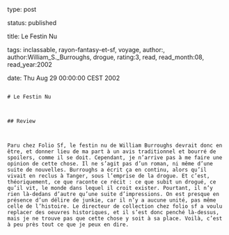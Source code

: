type: post
status: published
title: Le Festin Nu
tags:  inclassable,  rayon-fantasy-et-sf,  voyage, author:, author:William_S._Burroughs, drogue, rating:3, read, read_month:08, read_year:2002
date: Thu Aug 29 00:00:00 CEST 2002
~~~~~~
# Le Festin Nu

## Review

Paru chez Folio Sf, le festin nu de William Burroughs devrait donc en être, et donner lieu de ma part à un avis traditionnel et bourré de spoilers, comme il se doit. Cependant, je n’arrive pas à me faire une opinion de cette chose. Il ne s’agit pas d’un roman, ni même d’une suite de nouvelles. Burroughs a écrit ça en continu, alors qu’il vivait en reclus à Tanger, sous l’emprise de la drogue. Et c’est, théoriquement, ce que raconte ce récit : ce que subit un drogué, ce qu’il vit, le monde dans lequel il croit exister. Pourtant, il n’y rien là-dedans d’autre qu’une suite d’impressions. On est presque en présence d’un délire de junkie, car il n’y a aucune unité, pas même celle de l’histoire. Le directeur de collection chez folio sf a voulu replacer des oeuvres historiques, et il s’est donc penché là-dessus, mais je ne trouve pas que cette chose y soit à sa place. Voilà, c’est à peu près tout ce que je peux en dire.